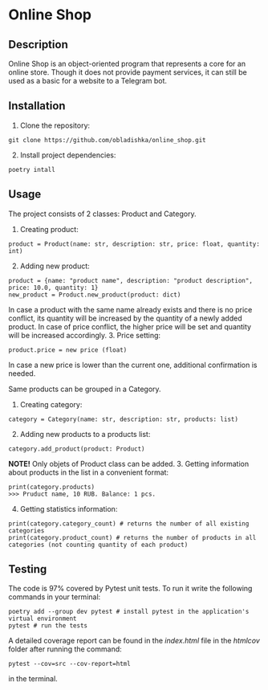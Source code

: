 # Online Shop

## Description

Online Shop is an object-oriented program that represents a core for an online store. Though it does not provide 
payment services, it can still be used as a basic for a website to a Telegram bot.

## Installation

1. Clone the repository:
```
git clone https://github.com/obladishka/online_shop.git
```
2. Install project dependencies:
```commandline
poetry intall
```

## Usage

The project consists of 2 classes: Product and Category.
1. Creating product:
```commandline
product = Product(name: str, description: str, price: float, quantity: int)
```
2. Adding new product:
```commandline
product = {name: "product name", description: "product description", price: 10.0, quantity: 1}
new_product = Product.new_product(product: dict)
```
In case a product with the same name already exists and there is no price conflict, its quantity will be increased 
by the quantity of a newly added product. In case of price conflict, the higher price will be set and quantity will be 
increased accordingly.
3. Price setting:
```commandline
product.price = new price (float)
```
In case a new price is lower than the current one, additional confirmation is needed.

Same products can be grouped in a Category.
1. Creating category:
```commandline
category = Category(name: str, description: str, products: list)
```
2. Adding new products to a products list:
```commandline
category.add_product(product: Product)
```
**NOTE!** Only objets of Product class can be added.
3. Getting information about products in the list in a convenient format:
```commandline
print(category.products)
>>> Pruduct name, 10 RUB. Balance: 1 pcs.
```
4. Getting statistics information:
```commandline
print(category.category_count) # returns the number of all existing categories
print(category.product_count) # returns the number of products in all categories (not counting quantity of each product)
```

## Testing

The code is 97% covered by Pytest unit tests. To run it write the following commands in your terminal:
```
poetry add --group dev pytest # install pytest in the application's virtual environment
pytest # run the tests
```
A detailed coverage report can be found in the *index.html* file in the *htmlcov* folder after running the command:
```commandline
pytest --cov=src --cov-report=html
```
in the terminal.